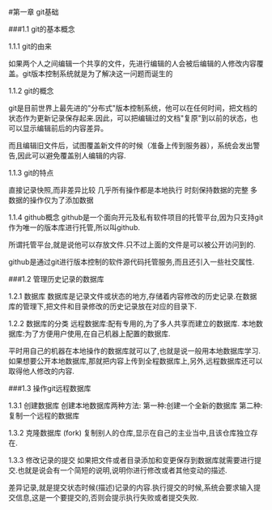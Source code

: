 #第一章  git基础

###1.1 git的基本概念

1.1.1 git的由来

如果两个人之间编辑一个共享的文件，先进行编辑的人会被后编辑的人修改内容覆盖。git版本控制系统就是为了解决这一问题而诞生的

1.1.2 git的概念

git是目前世界上最先进的"分布式"版本控制系统，他可以在任何时间，把文档的状态作为更新记录保存起来.因此，可以把编辑过的文档"复原"到以前的状态，也可以显示编辑前后的内容差异。

而且编辑旧文件后，试图覆盖新文件的时候（准备上传到服务器），系统会发出警告,因此可以避免覆盖别人编辑的内容.

1.1.3 git的特点


直接记录快照,而非差异比较
几乎所有操作都是本地执行
时刻保持数据的完整
多数据的操作仅为了添加数据

1.1.4 github概念
github是一个面向开元及私有软件项目的托管平台,因为只支持git作为唯一的版本库进行托管,所以叫github.

所谓托管平台,就是说他可以存放文件.只不过上面的文件是可以被公开访问到的.

github是通过git进行版本控制的软件源代码托管服务,而且还引入一些社交属性.

###1.2 管理历史记录的数据库

1.2.1 数据库
数据库是记录文件或状态的地方,存储着内容修改的历史记录.在数据库的管理下,把文件和目录修改的历史记录放在对应的目录下.

1.2.2 数据库的分类
远程数据库:配有专用的,为了多人共享而建立的数据库.
本地数据库:为了方便用户使用,在自己机器上配置的数据库.

平时用自己的机器在本地操作的数据库就可以了,也就是说一般用本地数据库学习.如果想要公开本地数据库,那就把内容上传到全程数据库上,另外,远程数据库还可以取得他人修改的内容.

###1.3 操作git远程数据库

1.3.1 创建数据库
创建本地数据库两种方法:
第一种:创建一个全新的数据库
第二种:复制一个远程的数据库

1.3.2 克隆数据库 (fork)
复制别人的仓库,显示在自己的主业当中,且该仓库独立存在.

1.3.3 修改记录的提交
如果把文件或者目录添加和变更保存到数据库就需要进行提交.也就是说会有一个简短的说明,说明你进行修改或者其他变动的描述.

差异记录,就是提交状态时候(描述)记录的内容.执行提交的时候,系统会要求输入提交信息,这是一个要提交的,否则会提示执行失败或者提交失败.

